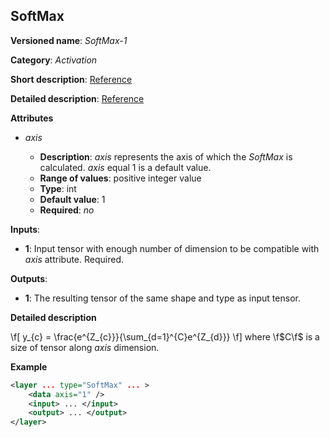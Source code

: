 ## SoftMax <a name="SoftMax"></a>

**Versioned name**: *SoftMax-1*

**Category**: *Activation*

**Short description**: [Reference](https://github.com/Kulbear/deep-learning-nano-foundation/wiki/ReLU-and-Softmax-Activation-Functions#softmax)

**Detailed description**: [Reference](http://cs231n.github.io/linear-classify/#softmax)

**Attributes**

* *axis*

  * **Description**: *axis* represents the axis of which the *SoftMax* is calculated. *axis* equal 1 is a default value.
  * **Range of values**: positive integer value
  * **Type**: int
  * **Default value**: 1
  * **Required**: *no*


**Inputs**:

*   **1**: Input tensor with enough number of dimension to be compatible with *axis* attribute. Required.

**Outputs**:

*   **1**: The resulting tensor of the same shape and type as input tensor.

**Detailed description**

\f[
y_{c} = \frac{e^{Z_{c}}}{\sum_{d=1}^{C}e^{Z_{d}}}
\f]
where \f$C\f$ is a size of tensor along *axis* dimension.

**Example**

```xml
<layer ... type="SoftMax" ... >
    <data axis="1" />
    <input> ... </input>
    <output> ... </output>
</layer>
```